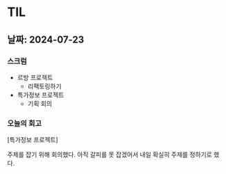 # TIL
## 날짜: 2024-07-23

### 스크럼
* 르방 프로젝트
  * 리팩토링하기
* 특가정보 프로젝트
  * 기획 회의

### 오늘의 회고
[특가정보 프로젝트]

주제를 잡기 위해 회의했다. 아직 갈피를 못 잡겠어서 내일 확실히 주제를 정하기로 했다.